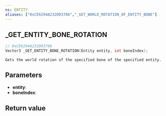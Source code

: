 ```yaml
---
ns: ENTITY
aliases: ["0xCE6294A232D03786","_GET_WORLD_ROTATION_OF_ENTITY_BONE"]
---
```

## _GET_ENTITY_BONE_ROTATION

```c
// 0xCE6294A232D03786
Vector3 _GET_ENTITY_BONE_ROTATION(Entity entity, int boneIndex);
```

```
Gets the world rotation of the specified bone of the specified entity.
```

## Parameters
* **entity**: 
* **boneIndex**: 

## Return value
